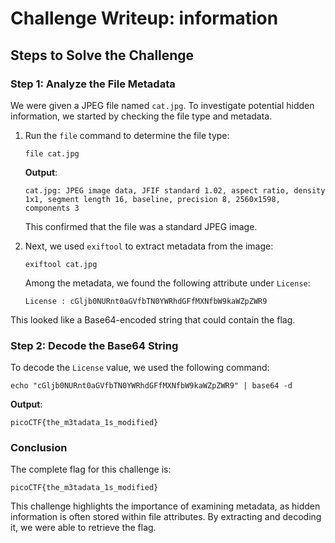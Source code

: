 # Challenge Writeup: information

## Steps to Solve the Challenge

### Step 1: Analyze the File Metadata

We were given a JPEG file named `cat.jpg`. To investigate potential hidden information, we started by checking the file type and metadata.

1. Run the `file` command to determine the file type:
   ```
   file cat.jpg
   ```
   
   **Output**:
   ```
   cat.jpg: JPEG image data, JFIF standard 1.02, aspect ratio, density 1x1, segment length 16, baseline, precision 8, 2560x1598, components 3
   ```

   This confirmed that the file was a standard JPEG image.

2. Next, we used `exiftool` to extract metadata from the image:
   ```
   exiftool cat.jpg
   ```

   Among the metadata, we found the following attribute under `License`:
   ```
   License : cGljb0NURnt0aGVfbTN0YWRhdGFfMXNfbW9kaWZpZWR9
   ```

This looked like a Base64-encoded string that could contain the flag.

### Step 2: Decode the Base64 String

To decode the `License` value, we used the following command:

   ```
   echo "cGljb0NURnt0aGVfbTN0YWRhdGFfMXNfbW9kaWZpZWR9" | base64 -d
   ```

**Output**:
   ```
   picoCTF{the_m3tadata_1s_modified}
   ```

### Conclusion

The complete flag for this challenge is:
   ```
   picoCTF{the_m3tadata_1s_modified}
   ```

This challenge highlights the importance of examining metadata, as hidden information is often stored within file attributes. By extracting and decoding it, we were able to retrieve the flag.
